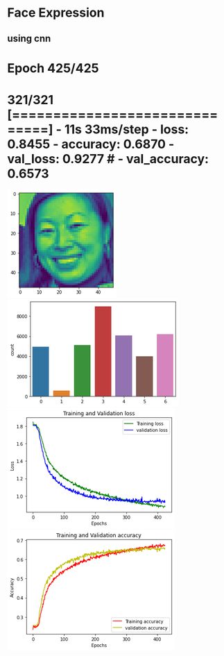 # Face Expression 
## using cnn
# Epoch 425/425
# 321/321 [==============================] - 11s 33ms/step - loss: 0.8455 - accuracy: 0.6870 - val_loss: 0.9277 # - val_accuracy: 0.6573

![Alt text](x.png?raw=true "X data")
![Alt text](y.png?raw=true "Y Data")
![Alt text](loss.png?raw=true "Loss")
![Alt text](accu.png?raw=true "Accu")
